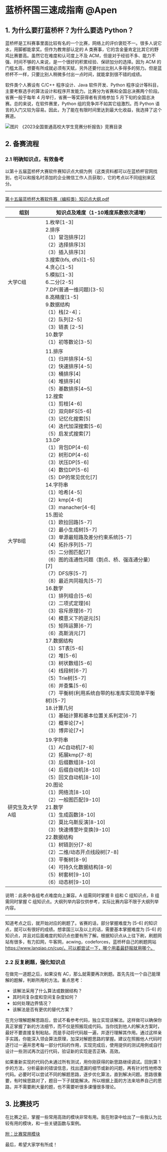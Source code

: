 # 蓝桥杯国三速成指南 @Apen

## 1. 为什么要打蓝桥杯？为什么要选 Python？

蓝桥杯是工科赛事里面比较有名的一个比赛，网络上的评价褒贬不一。很多人说它水，用脚都能拿奖。但作为教育部认定的 A 类赛事，它的含金量肯定比其它的野鸡比赛要高。虽然它在难度和认可度上不及 ACM，但是对于经验不多、能力不强、时间不够的人来说，是一个很好的积累经验、保研加分的选择。因为 ACM 的门槛太高，想要有所成就必须有天赋，另外还要付出比别人多得多的努力。但是蓝桥杯不一样，只要比别人稍微多付出一点时间，就能拿到很不错的成绩。

软件类个人赛设有 C/C++ 程序设计、Java 软件开发、Python 程序设计等科目，主要考察选手的算法设计和程序开发能力。比赛分为省赛和全国总决赛两个阶段。省赛一般于每年 4 月举行，省赛一等奖获得者有资格参加 5 月下旬的全国总决赛。总的来说，在软件赛里，Python 组的竞争并不如其它组激烈。而 Python 语言的入门又较为容易。因此，为了能在有限时间里达到最大化收益，我选择了这个赛道。

![图片](https://weshare.xin/蓝桥杯/软件赛道/mulu.png)
《2023全国普通高校大学生竞赛分析报告》竞赛目录

## 2. 备赛流程

### 2.1 明确知识点，有效备考

以第十五届蓝桥杯大赛软件赛知识点大纲为例（这类资料都可以在蓝桥杯官网找到，也可以和报名时添加的企业微信工作人员获取），它的考点以不同组别来区分。

---
[第十五届蓝桥杯大赛软件赛（编程类）知识点大纲.pdf](https://weshare.xin/蓝桥杯/软件赛道/第十五届蓝桥杯大赛软件赛（编程类）知识点大纲.pdf)

| 组别 | 知识点及难度（1-10难度系数依次递增） |
|------|---------------------------------|
| 大学C组 | 1.枚举[1-3]<br>2.排序<br>（1）冒泡排序[2]<br>（2）选择排序[3]<br>（3）插入排序[3]<br>3.搜索(bfs, dfs)[1-5]<br>4.贪心[1-5]<br>5.模拟[1-3]<br>6.二分[2-5]<br>7.DP(普通一维问题)[3-5]<br>8.高精度[1-5]<br>9.数据结构<br>（1）栈[2-4]；<br>（2）队列[2-5]<br>（3）链表 [2-5]<br>10.数学<br>（1）初等数论[3-5] |
| 大学B组 | 11.排序<br>（1）归并排序[4-5]<br>（2）快速排序[4-5]<br>（3）桶排序[4]<br>（4）堆排序[4]<br>（5）基数排序[4~5]<br>12.搜索<br>（1）剪枝[4-6]<br>（2）双向BFS[5-6]<br>（3）记忆化搜索[5]<br>（4）迭代加深搜索[5-6]<br>（5）启发式搜索[7]<br>13.DP<br>（1）背包DP[4-6]<br>（2）树形DP[4-6]<br>（3）状压DP[5-6]<br>（4）数位DP[5-6]<br>（5）DP的常见优化[7]<br>14.字符串<br>（1）哈希[4-5]<br>（2）kmp[4-6]<br>（3）manacher[4-6]<br>15.图论<br>（1）欧拉回路[5-7]<br>（2）最小生成树[5-7]<br>（3）单源最短路及差分约束系统[5-7]<br>（4）拓扑序列[5-7]<br>（5）二分图匹配[7]<br>（6）图的连通性问题（割点、桥、强连通分量）[7]<br>（7）DFS序[5-7]<br>（8）最近共同祖先[5-7]<br>16.数学<br>（1）排列组合[5-6]<br>（2）二项式定理[6]<br>（3）容斥原理[6-7]<br>（4）模意义下的逆元[5]<br>（5）矩阵运算[6-7]<br>（6）高斯消元[7]<br>17.数据结构<br>（1）ST表[5-6]<br>（2）堆[5-6]<br>（3）树状数组[5-6]<br>（4）线段树[6-7]<br>（5）Trie树[5-7]<br>（6）并查集[5-6]<br>（7）平衡树(利用系统自带的标准库实现简单平衡树)[5-7]<br>18.计算几何<br>（1）基础计算和基本位置关系判定[6-7]<br>（2）概率论[7+]<br>（3）博弈论[7+] |
| 研究生及大学A组 | 19.字符串<br>（1）AC自动机[7-8]<br>（2）拓展kmp[7-8]<br>（3）后缀数组[8-10]<br>（4）后缀自动机[8-10]<br>（5）回文自动机[8-10]<br>20.图论<br>（1）网络流[8-10]<br>（2）一般图匹配[9-10]<br>21.数学<br>（1）生成函数[8-10]<br>（2）莫比乌斯反演[8-10]<br>（3）快速傅里叶变换[9-10]<br>22.数据结构<br>（1）树链剖分[7-8]<br>（2）二维/动态开点线段树[7-8]<br>（3）平衡树[8-9]<br>（4）可持久化数据结构[8-9]<br>（5）树套树[9-10]<br>（6）动态树[9-10] |

说明：此表中各组考点难度向上兼容。A 组需同时掌握 B 组和 C 组知识点，B 组需同时掌握 C 组知识点。大纲列举内容仅供参考，实际比赛内容不限于大纲列举内容。

---

知道考点之后，就开始对应的刷题了。省赛的话，部分掌握难度为 [5-6] 的知识点，就可以有很好的成绩。想拿国三以及以上的话，需要基本掌握难度为 [5-6] 的知识点，并且对后面难度的知识点也要有所了解。根据知识点从上往下刷，刷题网站有很多，有力扣网，牛客网，acwing，codeforces，蓝桥杯自己的刷题网站 https://www.lanqiao.cn/cup/。可以都尝试一下，哪个用着最舒服就用哪个。

### 2.2 反复刷题，强化知识点

在做完一道题之后，如果没有 AC，那么就需要再次刷题。首先先找一个自己能理解的题解，判断所用的方法。重点思考：

- 该解法采用了什么算法或数据结构？
- 其时间复杂度和空间复杂度如何？
- 如何处理边界情况？
- 该解法是否有更优的替代方案？

在充分理解题解思路后，尝试不看参考代码，独立实现该解法。这样做可以确保你真正掌握了新的方法细节，而不仅是照搬现成代码。当你找到他人的解决方案时，最好不要直接复制粘贴，而是手动将代码敲一遍，并逐行理解其作用​。通过这样亲手实践，你能深入领会算法原理，加深对解题思路的掌握。建议在照搬他人代码时逐行过一遍并思考每一部分代码的作用，实现完成后，使用提供的测试用例或自行设计一些测试再次运行代码，验证新的实现是否正确、高效。

如果重新实现的代码仍未通过所有测试，用你刚获得的新思路继续调试。回到第 1 步的方法，分析最新的错误信息，找出遗漏的细节或新的问题，再有针对性地修改代码。必要时可以尝试不同的解题思路，逐步优化算法，直到解决问题。思路很重要，有时候思路对了，题目一下子就能解决。所以根据上面的方法来培养自己的思路，并不需要刷大量的题，也不需要听很多课懂很多理论。

## 3. 比赛技巧

在比赛之前，掌握一些常用高效的模块非常有用。我在附录中给出了一些我认为比较有用的模块，和一些关键函数与案例。

[附：比赛常用模块](https://blog.csdn.net/Iconicdusk/article/details/137011337?spm=1001.2014.3001.5501)

最后，希望大家学有所成！
